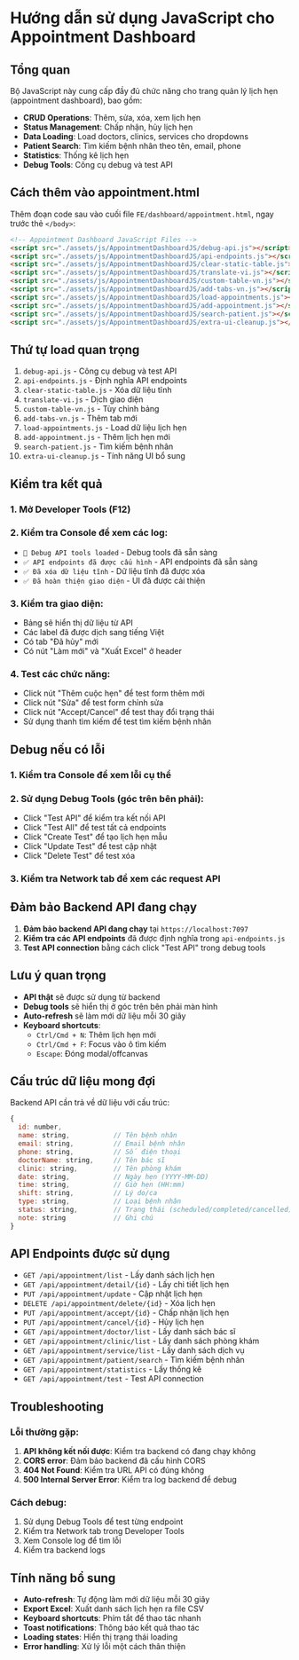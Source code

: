 # Hướng dẫn sử dụng JavaScript cho Appointment Dashboard

## Tổng quan

Bộ JavaScript này cung cấp đầy đủ chức năng cho trang quản lý lịch hẹn (appointment dashboard), bao gồm:

- **CRUD Operations**: Thêm, sửa, xóa, xem lịch hẹn
- **Status Management**: Chấp nhận, hủy lịch hẹn
- **Data Loading**: Load doctors, clinics, services cho dropdowns
- **Patient Search**: Tìm kiếm bệnh nhân theo tên, email, phone
- **Statistics**: Thống kê lịch hẹn
- **Debug Tools**: Công cụ debug và test API

## Cách thêm vào appointment.html

Thêm đoạn code sau vào cuối file `FE/dashboard/appointment.html`, ngay trước thẻ `</body>`:

```html
<!-- Appointment Dashboard JavaScript Files -->
<script src="./assets/js/AppointmentDashboardJS/debug-api.js"></script>
<script src="./assets/js/AppointmentDashboardJS/api-endpoints.js"></script>
<script src="./assets/js/AppointmentDashboardJS/clear-static-table.js"></script>
<script src="./assets/js/AppointmentDashboardJS/translate-vi.js"></script>
<script src="./assets/js/AppointmentDashboardJS/custom-table-vn.js"></script>
<script src="./assets/js/AppointmentDashboardJS/add-tabs-vn.js"></script>
<script src="./assets/js/AppointmentDashboardJS/load-appointments.js"></script>
<script src="./assets/js/AppointmentDashboardJS/add-appointment.js"></script>
<script src="./assets/js/AppointmentDashboardJS/search-patient.js"></script>
<script src="./assets/js/AppointmentDashboardJS/extra-ui-cleanup.js"></script>
```

## Thứ tự load quan trọng

1. `debug-api.js` - Công cụ debug và test API
2. `api-endpoints.js` - Định nghĩa API endpoints
3. `clear-static-table.js` - Xóa dữ liệu tĩnh
4. `translate-vi.js` - Dịch giao diện
5. `custom-table-vn.js` - Tùy chỉnh bảng
6. `add-tabs-vn.js` - Thêm tab mới
7. `load-appointments.js` - Load dữ liệu lịch hẹn
8. `add-appointment.js` - Thêm lịch hẹn mới
9. `search-patient.js` - Tìm kiếm bệnh nhân
10. `extra-ui-cleanup.js` - Tính năng UI bổ sung

## Kiểm tra kết quả

### 1. Mở Developer Tools (F12)
### 2. Kiểm tra Console để xem các log:
- `🔧 Debug API tools loaded` - Debug tools đã sẵn sàng
- `✅ API endpoints đã được cấu hình` - API endpoints đã sẵn sàng
- `✅ Đã xóa dữ liệu tĩnh` - Dữ liệu tĩnh đã được xóa
- `✅ Đã hoàn thiện giao diện` - UI đã được cải thiện

### 3. Kiểm tra giao diện:
- Bảng sẽ hiển thị dữ liệu từ API
- Các label đã được dịch sang tiếng Việt
- Có tab "Đã hủy" mới
- Có nút "Làm mới" và "Xuất Excel" ở header

### 4. Test các chức năng:
- Click nút "Thêm cuộc hẹn" để test form thêm mới
- Click nút "Sửa" để test form chỉnh sửa
- Click nút "Accept/Cancel" để test thay đổi trạng thái
- Sử dụng thanh tìm kiếm để test tìm kiếm bệnh nhân

## Debug nếu có lỗi

### 1. Kiểm tra Console để xem lỗi cụ thể
### 2. Sử dụng Debug Tools (góc trên bên phải):
- Click "Test API" để kiểm tra kết nối API
- Click "Test All" để test tất cả endpoints
- Click "Create Test" để tạo lịch hẹn mẫu
- Click "Update Test" để test cập nhật
- Click "Delete Test" để test xóa

### 3. Kiểm tra Network tab để xem các request API

## Đảm bảo Backend API đang chạy

1. **Đảm bảo backend API đang chạy** tại `https://localhost:7097`
2. **Kiểm tra các API endpoints** đã được định nghĩa trong `api-endpoints.js`
3. **Test API connection** bằng cách click "Test API" trong debug tools

## Lưu ý quan trọng

- **API thật** sẽ được sử dụng từ backend
- **Debug tools** sẽ hiển thị ở góc trên bên phải màn hình
- **Auto-refresh** sẽ làm mới dữ liệu mỗi 30 giây
- **Keyboard shortcuts**:
  - `Ctrl/Cmd + N`: Thêm lịch hẹn mới
  - `Ctrl/Cmd + F`: Focus vào ô tìm kiếm
  - `Escape`: Đóng modal/offcanvas

## Cấu trúc dữ liệu mong đợi

Backend API cần trả về dữ liệu với cấu trúc:

```javascript
{
  id: number,
  name: string,           // Tên bệnh nhân
  email: string,          // Email bệnh nhân
  phone: string,          // Số điện thoại
  doctorName: string,     // Tên bác sĩ
  clinic: string,         // Tên phòng khám
  date: string,           // Ngày hẹn (YYYY-MM-DD)
  time: string,           // Giờ hẹn (HH:mm)
  shift: string,          // Lý do/ca
  type: string,           // Loại bệnh nhân
  status: string,         // Trạng thái (scheduled/completed/cancelled)
  note: string            // Ghi chú
}
```

## API Endpoints được sử dụng

- `GET /api/appointment/list` - Lấy danh sách lịch hẹn
- `GET /api/appointment/detail/{id}` - Lấy chi tiết lịch hẹn
- `PUT /api/appointment/update` - Cập nhật lịch hẹn
- `DELETE /api/appointment/delete/{id}` - Xóa lịch hẹn
- `PUT /api/appointment/accept/{id}` - Chấp nhận lịch hẹn
- `PUT /api/appointment/cancel/{id}` - Hủy lịch hẹn
- `GET /api/appointment/doctor/list` - Lấy danh sách bác sĩ
- `GET /api/appointment/clinic/list` - Lấy danh sách phòng khám
- `GET /api/appointment/service/list` - Lấy danh sách dịch vụ
- `GET /api/appointment/patient/search` - Tìm kiếm bệnh nhân
- `GET /api/appointment/statistics` - Lấy thống kê
- `GET /api/appointment/test` - Test API connection

## Troubleshooting

### Lỗi thường gặp:

1. **API không kết nối được**: Kiểm tra backend có đang chạy không
2. **CORS error**: Đảm bảo backend đã cấu hình CORS
3. **404 Not Found**: Kiểm tra URL API có đúng không
4. **500 Internal Server Error**: Kiểm tra log backend để debug

### Cách debug:

1. Sử dụng Debug Tools để test từng endpoint
2. Kiểm tra Network tab trong Developer Tools
3. Xem Console log để tìm lỗi
4. Kiểm tra backend logs

## Tính năng bổ sung

- **Auto-refresh**: Tự động làm mới dữ liệu mỗi 30 giây
- **Export Excel**: Xuất danh sách lịch hẹn ra file CSV
- **Keyboard shortcuts**: Phím tắt để thao tác nhanh
- **Toast notifications**: Thông báo kết quả thao tác
- **Loading states**: Hiển thị trạng thái loading
- **Error handling**: Xử lý lỗi một cách thân thiện 